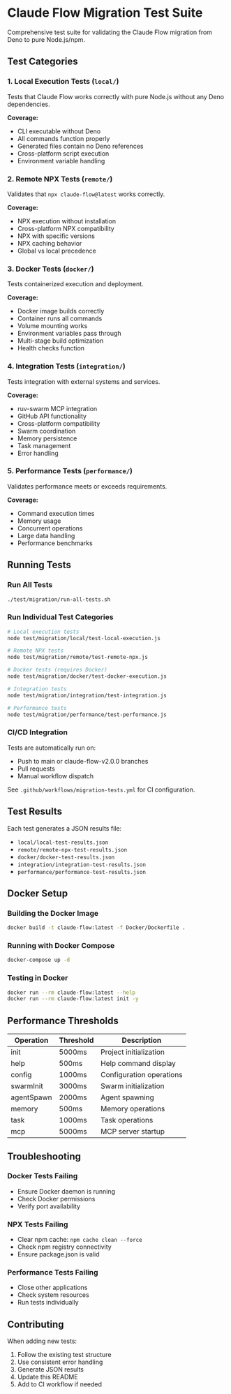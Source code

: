 # Claude Flow Migration Test Suite

Comprehensive test suite for validating the Claude Flow migration from Deno to pure Node.js/npm.

## Test Categories

### 1. Local Execution Tests (`local/`)
Tests that Claude Flow works correctly with pure Node.js without any Deno dependencies.

**Coverage:**
- CLI executable without Deno
- All commands function properly
- Generated files contain no Deno references
- Cross-platform script execution
- Environment variable handling

### 2. Remote NPX Tests (`remote/`)
Validates that `npx claude-flow@latest` works correctly.

**Coverage:**
- NPX execution without installation
- Cross-platform NPX compatibility
- NPX with specific versions
- NPX caching behavior
- Global vs local precedence

### 3. Docker Tests (`docker/`)
Tests containerized execution and deployment.

**Coverage:**
- Docker image builds correctly
- Container runs all commands
- Volume mounting works
- Environment variables pass through
- Multi-stage build optimization
- Health checks function

### 4. Integration Tests (`integration/`)
Tests integration with external systems and services.

**Coverage:**
- ruv-swarm MCP integration
- GitHub API functionality
- Cross-platform compatibility
- Swarm coordination
- Memory persistence
- Task management
- Error handling

### 5. Performance Tests (`performance/`)
Validates performance meets or exceeds requirements.

**Coverage:**
- Command execution times
- Memory usage
- Concurrent operations
- Large data handling
- Performance benchmarks

## Running Tests

### Run All Tests
```bash
./test/migration/run-all-tests.sh
```

### Run Individual Test Categories
```bash
# Local execution tests
node test/migration/local/test-local-execution.js

# Remote NPX tests
node test/migration/remote/test-remote-npx.js

# Docker tests (requires Docker)
node test/migration/docker/test-docker-execution.js

# Integration tests
node test/migration/integration/test-integration.js

# Performance tests
node test/migration/performance/test-performance.js
```

### CI/CD Integration
Tests are automatically run on:
- Push to main or claude-flow-v2.0.0 branches
- Pull requests
- Manual workflow dispatch

See `.github/workflows/migration-tests.yml` for CI configuration.

## Test Results

Each test generates a JSON results file:
- `local/local-test-results.json`
- `remote/remote-npx-test-results.json`
- `docker/docker-test-results.json`
- `integration/integration-test-results.json`
- `performance/performance-test-results.json`

## Docker Setup

### Building the Docker Image
```bash
docker build -t claude-flow:latest -f Docker/Dockerfile .
```

### Running with Docker Compose
```bash
docker-compose up -d
```

### Testing in Docker
```bash
docker run --rm claude-flow:latest --help
docker run --rm claude-flow:latest init -y
```

## Performance Thresholds

| Operation | Threshold | Description |
|-----------|-----------|-------------|
| init | 5000ms | Project initialization |
| help | 500ms | Help command display |
| config | 1000ms | Configuration operations |
| swarmInit | 3000ms | Swarm initialization |
| agentSpawn | 2000ms | Agent spawning |
| memory | 500ms | Memory operations |
| task | 1000ms | Task operations |
| mcp | 5000ms | MCP server startup |

## Troubleshooting

### Docker Tests Failing
- Ensure Docker daemon is running
- Check Docker permissions
- Verify port availability

### NPX Tests Failing
- Clear npm cache: `npm cache clean --force`
- Check npm registry connectivity
- Ensure package.json is valid

### Performance Tests Failing
- Close other applications
- Check system resources
- Run tests individually

## Contributing

When adding new tests:
1. Follow the existing test structure
2. Use consistent error handling
3. Generate JSON results
4. Update this README
5. Add to CI workflow if needed